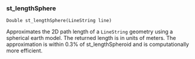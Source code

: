 ### st_lengthSphere
`Double st_lengthSphere(LineString line)`

Approximates the 2D path length of a `LineString` geometry using a spherical earth model. The returned length is in units of meters. The approximation is within 0.3% of st_lengthSpheroid and is computationally more efficient.